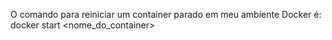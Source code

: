 O comando para reiniciar um container parado em meu ambiente Docker é: docker start <nome_do_container>